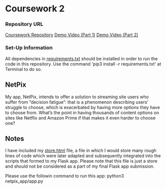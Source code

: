 
# Coursework 2 

### Repository URL
[Coursework Repository](https://github.com/omotarita/comp0034-cw2)
[Demo Video (Part 1)](https://www.loom.com/share/6322e572f6c545f08d079bd67ca7386f)
[Demo Video (Part 2)](https://www.loom.com/share/d7252ae9db9c417c91ee24635ce40a6a)

### Set-Up Information
All dependencies in [requirements.txt](requirements.txt) should be installed in order to run the code in this repository. Use the command 'pip3 install -r requirements.txt' at Terminal to do so.

## NetPix

My app, NetPix, intends to offer a solution to streaming site users who suffer from “decision fatigue”: that is a phenomenon describing users’ struggle to choose, which is exacerbated by having more options they have to choose from. What’s the point in having thousands of content options on sites like Netflix and Amazon Prime if that makes it even harder to choose one?


## Notes

I have included my [store.html](netpix_app/store.html) file, a file in which I would store many rough lines of code which were later adapted and subsequently integrated into the scripts that formed to my Flask app. Please note that this file is just a store and should not be considered as a part of my final Flask app submission. 

Please use the followin command to run this app:
python3 netpix_app/app.py

